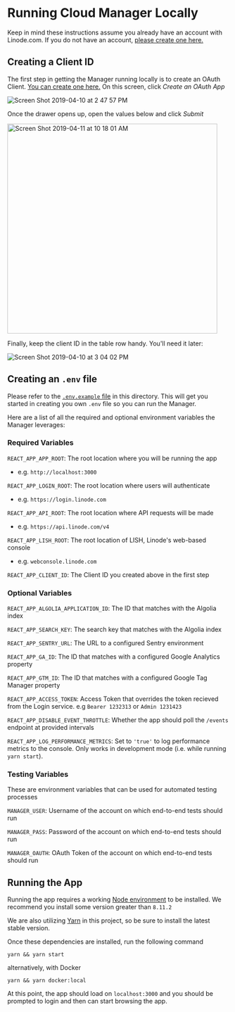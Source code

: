 # Running Cloud Manager Locally

Keep in mind these instructions assume you already have an account with Linode.com. If you do not have an account, [please create one here.](https://login.linode.com/signup)

## Creating a Client ID

The first step in getting the Manager running locally is to create an OAuth Client.
[You can create one here.](https://cloud.linode.com/profile/clients) On this screen, click _Create an OAuth App_

![Screen Shot 2019-04-10 at 2 47 57 PM](https://user-images.githubusercontent.com/7387001/55906071-69899f80-5ba1-11e9-85cd-bfd1a5e90eb8.png)

Once the drawer opens up, open the values below and click _Submit_

<img width="477" alt="Screen Shot 2019-04-11 at 10 18 01 AM" src="https://user-images.githubusercontent.com/7387001/55964735-3992d880-5c43-11e9-9975-4b22c52b3115.png">

Finally, keep the client ID in the table row handy. You'll need it later:

![Screen Shot 2019-04-10 at 3 04 02 PM](https://user-images.githubusercontent.com/7387001/55906313-fc2a3e80-5ba1-11e9-8f8a-6323649c301d.png)


## Creating an `.env` file

Please refer to the [`.env.example` file](.env.example) in this directory. This will get you started in creating you own `.env` file so you can run the Manager.

Here are a list of all the required and optional environment variables the Manager leverages:

### Required Variables

`REACT_APP_APP_ROOT`: The root location where you will be running the app
* e.g. `http://localhost:3000`

`REACT_APP_LOGIN_ROOT`: The root location where users will authenticate
* e.g. `https://login.linode.com`

`REACT_APP_API_ROOT`: The root location where API requests will be made
* e.g. `https://api.linode.com/v4`

`REACT_APP_LISH_ROOT`: The root location of LISH, Linode's web-based console
* e.g. `webconsole.linode.com`

`REACT_APP_CLIENT_ID`: The Client ID you created above in the first step


### Optional Variables

`REACT_APP_ALGOLIA_APPLICATION_ID`: The ID that matches with the Algolia index

`REACT_APP_SEARCH_KEY`: The search key that matches with the Algolia index

`REACT_APP_SENTRY_URL`: The URL to a configured Sentry environment

`REACT_APP_GA_ID`: The ID that matches with a configured Google Analytics property

`REACT_APP_GTM_ID`: The ID that matches with a configured Google Tag Manager property

`REACT_APP_ACCESS_TOKEN`: Access Token that overrides the token recieved from the Login service.
e.g `Bearer 1232313` or `Admin 1231423`

`REACT_APP_DISABLE_EVENT_THROTTLE`: <Boolean> Whether the app should poll the `/events` endpoint at provided intervals

`REACT_APP_LOG_PERFORMANCE_METRICS`: Set to `'true'` to log performance metrics to the console. Only works in development mode (i.e. while running `yarn start`).

### Testing Variables

These are environment variables that can be used for automated testing processes

`MANAGER_USER`: Username of the account on which end-to-end tests should run

`MANAGER_PASS`: Password of the account on which end-to-end tests should run

`MANAGER_OAUTH`: OAuth Token of the account on which end-to-end tests should run

## Running the App

Running the app requires a working [Node environment](https://nodejs.org/en/) to be installed. We recommend you
install some version greater than `8.11.2`

We are also utilizing [Yarn](https://www.google.com/search?q=yarn&oq=yarn&aqs=chrome..69i57j69i60l2j69i61j69i59l2.520j0j7&sourceid=chrome&ie=UTF-8) in this project, so be sure to install the latest stable version.

Once these dependencies are installed, run the following command

`yarn && yarn start`

alternatively, with Docker

`yarn && yarn docker:local`

At this point, the app should load on `localhost:3000` and you should be prompted to login and then can start browsing the app.

